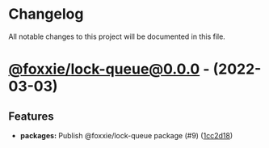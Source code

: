 # Changelog
All notable changes to this project will be documented in this file.

# [@foxxie/lock-queue@0.0.0](https://github.com/FoxxieBot/packages/compare/@foxxie/fetch@0.0.0...@foxxie/lock-queue@0.0.0) - (2022-03-03)

## Features

- **packages:** Publish @foxxie/lock-queue package (#9) ([1cc2d18](https://github.com/FoxxieBot/packages/commit/1cc2d189b84104d781095cc4fcf65d37c095a6dc))

